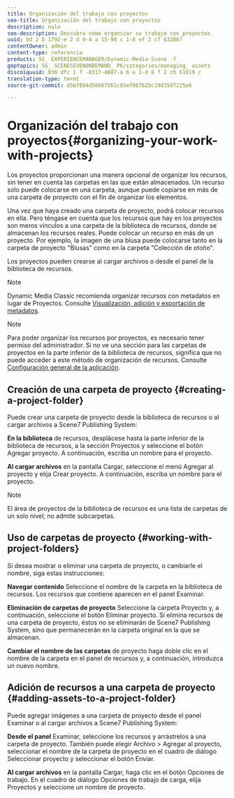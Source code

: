 ```yaml
---
title: Organización del trabajo con proyectos
seo-title: Organización del trabajo con proyectos
description: nulo
seo-description: Descubra cómo organizar su trabajo con proyectos.
uuid: bd 2 b 1792-e 2 d 9-4 a 15-90 c 1-8 ef 2 cf 632867
contentOwner: admin
content-type: referencia
products: SG_ EXPERIENCEMANAGER/Dynamic-Media-Scene -7
geptopics: SG_ SCENESEVENONDEMAND_ PK/categories/managing_ assets
discoiquuid: 036 dfc 1 f -8317-4887-a 6 e 1-d 8 f 2 cb 61819 c
translation-type: tm+mt
source-git-commit: d5bf894d56687561c93ef08762bc19d3597225e6

---
```



# Organización del trabajo con proyectos{#organizing-your-work-with-projects}

Los proyectos proporcionan una manera opcional de organizar los recursos, sin tener en cuenta las carpetas en las que están almacenados. Un recurso solo puede colocarse en una carpeta, aunque puede copiarse en más de una carpeta de proyecto con el fin de organizar los elementos.

Una vez que haya creado una carpeta de proyecto, podrá colocar recursos en ella. Pero téngase en cuenta que los recursos que hay en los proyectos son meros vínculos a una carpeta de la biblioteca de recursos, donde se almacenan los recursos reales. Puede colocar un recurso en más de un proyecto. Por ejemplo, la imagen de una blusa puede colocarse tanto en la carpeta de proyecto "Blusas" como en la carpeta "Colección de otoño".

Los proyectos pueden crearse al cargar archivos o desde el panel de la biblioteca de recursos.

>[!NOTE]
>
>Dynamic Media Classic recomienda organizar recursos con metadatos en lugar de Proyectos. Consulte [Visualización, adición y exportación de metadatos](viewing-adding-exporting-metadata.md).

>[!NOTE]
>
>Para poder organizar los recursos por proyectos, es necesario tener permiso del administrador. Si no ve una sección para las carpetas de proyectos en la parte inferior de la biblioteca de recursos, significa que no puede acceder a este método de organización de recursos. Consulte [Configuración general de la aplicación](application-setup.md#general-settings).

## Creación de una carpeta de proyecto {#creating-a-project-folder}

Puede crear una carpeta de proyecto desde la biblioteca de recursos o al cargar archivos a Scene7 Publishing System:

**En la biblioteca** de recursos, desplácese hasta la parte inferior de la biblioteca de recursos, a la sección Proyectos y seleccione el botón Agregar proyecto. A continuación, escriba un nombre para el proyecto.

**Al cargar archivos** en la pantalla Cargar, seleccione el menú Agregar al proyecto y elija Crear proyecto. A continuación, escriba un nombre para el proyecto.

>[!NOTE]
>
>El área de proyectos de la biblioteca de recursos es una lista de carpetas de un solo nivel; no admite subcarpetas.

## Uso de carpetas de proyecto {#working-with-project-folders}

Si desea mostrar o eliminar una carpeta de proyecto, o cambiarle el nombre, siga estas instrucciones:

**Navegar contenido** Seleccione el nombre de la carpeta en la biblioteca de recursos. Los recursos que contiene aparecen en el panel Examinar.

**Eliminación de carpetas de proyecto** Seleccione la carpeta Proyecto y, a continuación, seleccione el botón Eliminar proyecto. Si elimina recursos de una carpeta de proyecto, éstos no se eliminarán de Scene7 Publishing System, sino que permanecerán en la carpeta original en la que se almacenan.

**Cambiar el nombre de las carpetas** de proyecto haga doble clic en el nombre de la carpeta en el panel de recursos y, a continuación, introduzca un nuevo nombre.

## Adición de recursos a una carpeta de proyecto {#adding-assets-to-a-project-folder}

Puede agregar imágenes a una carpeta de proyecto desde el panel Examinar o al cargar archivos a Scene7 Publishing System:

**Desde el panel** Examinar, seleccione los recursos y arrástrelos a una carpeta de proyecto. También puede elegir Archivo &gt; Agregar al proyecto, seleccionar el nombre de la carpeta de proyecto en el cuadro de diálogo Seleccionar proyecto y seleccionar el botón Enviar.

**Al cargar archivos** en la pantalla Cargar, haga clic en el botón Opciones de trabajo. En el cuadro de diálogo Opciones de trabajo de carga, elija Proyectos y seleccione un nombre de proyecto.
